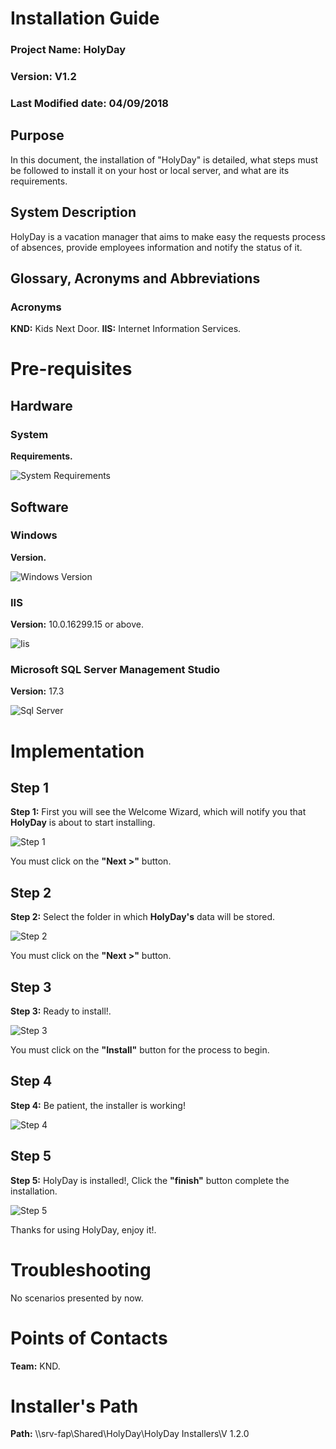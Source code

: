 <!-- TITLE: Installation Guide V1.2 -->
<!-- SUBTITLE: HolyDay -->

# Installation Guide
### Project Name: HolyDay
### Version: V1.2
### Last Modified date: 04/09/2018

## Purpose
In this document, the installation of "HolyDay" is detailed, what steps must be followed to install it on your host or local server, and what are its requirements.
## System Description
HolyDay is a vacation manager that aims to make easy the requests process of absences, provide employees information and notify the status of it.
## Glossary, Acronyms and Abbreviations
### Acronyms
**KND:** Kids Next Door.
**IIS:** Internet Information Services.

# Pre-requisites
## Hardware
### System 
**Requirements.**

![System Requirements](/uploads/holyday-implementation-manual/system-requirements.jpg "System Requirements")

## Software
### Windows
**Version.**

![Windows Version](/uploads/holyday-implementation-manual/windows-version.jpg "Windows Version")

### IIS
**Version:** 10.0.16299.15 or above.

![Iis](/uploads/holyday-implementation-manual/iis.jpeg "is")

### Microsoft SQL Server Management Studio 
**Version:** 17.3

![Sql Server](/uploads/holyday-implementation-manual/sql-server.jpeg "Sql Server")

# Implementation

## Step 1
**Step 1:** First you will see the Welcome Wizard, which will notify you that **HolyDay** is about to start installing.

![Step 1](/uploads/holyday-implementation-manual/step-1.jpg "Step 1")

You must click on the **"Next >"** button.

## Step 2
**Step 2:** Select the folder in which **HolyDay's** data will be stored.

![Step 2](/uploads/holyday-implementation-manual/step-2.jpg "Step 2")

You must click on the **"Next >"** button.

## Step 3
**Step 3:** Ready to install!.

![Step 3](/uploads/holyday-implementation-manual/step-3.jpg "Step 3")

You must click on the **"Install"** button for the process to begin.

## Step 4
**Step 4:** Be patient, the installer is working!

![Step 4](/uploads/holyday-implementation-manual/step-4.jpg "Step 4")

## Step 5
**Step 5:** HolyDay is installed!, Click the **"finish"** button complete the installation.

![Step 5](/uploads/holyday-implementation-manual/step-5.jpg "Step 5")

Thanks for using HolyDay, enjoy it!.
# Troubleshooting
No scenarios presented by now.

# Points of Contacts
**Team:** KND.
# Installer's Path
**Path:** \\\srv-fap\Shared\HolyDay\HolyDay Installers\V 1.2.0

